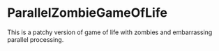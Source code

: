 # ParallelZombieGameOfLife
This is a patchy version of game of life with zombies and embarrassing parallel processing.
